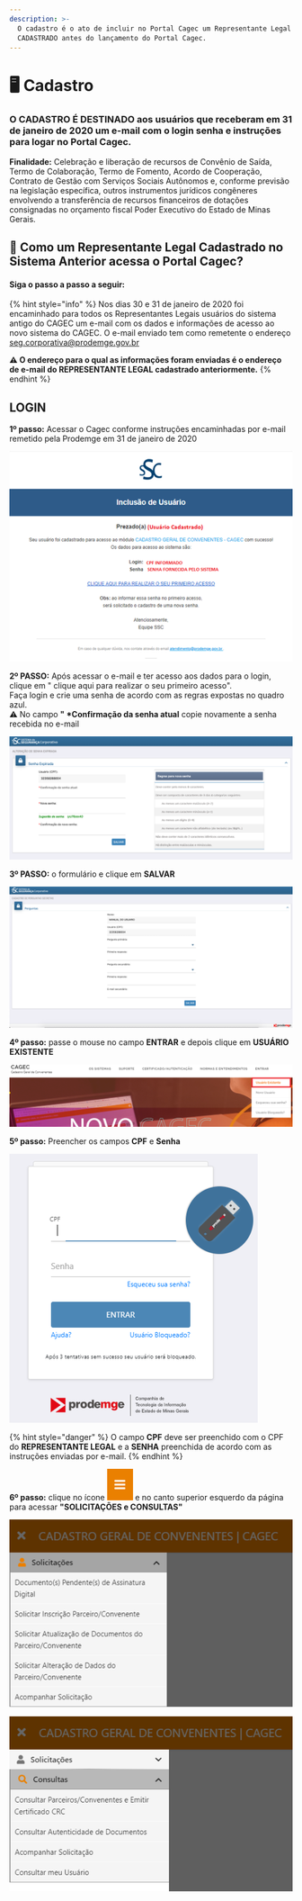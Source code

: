 ```yaml
---
description: >-
  O cadastro é o ato de incluir no Portal Cagec um Representante Legal
  CADASTRADO antes do lançamento do Portal Cagec.
---
```


# 🖥  Cadastro

### **O CADASTRO É DESTINADO aos usuários que receberam em 31 de janeiro de 2020 um e-mail com o login senha e instruções para logar no Portal Cagec.**

 **Finalidade:** Celebração e liberação de recursos de Convênio de Saída, Termo de Colaboração, Termo de Fomento, Acordo de Cooperação, Contrato de Gestão com Serviços Sociais Autônomos e, conforme previsão na legislação específica, outros instrumentos jurídicos congêneres envolvendo a transferência de recursos financeiros de dotações consignadas no orçamento fiscal Poder Executivo do Estado de Minas Gerais.

## 🔑 Como um Representante Legal Cadastrado no Sistema Anterior acessa o Portal Cagec?

#### Siga o passo a passo a seguir:

{% hint style="info" %}
Nos dias 30 e 31 de janeiro de 2020 foi encaminhado para todos os Representantes Legais usuários do sistema antigo do CAGEC um e-mail com os dados e informações de acesso ao novo sistema do CAGEC. O e-mail enviado tem como remetente o endereço seg.corporativa@prodemge.gov.br

**⚠️ O endereço para o qual as informações foram enviadas é o endereço de e-mail do REPRESENTANTE LEGAL cadastrado anteriormente.**
{% endhint %}

## **LOGIN**

**1º passo:** Acessar o Cagec conforme instruções encaminhadas por e-mail remetido pela Prodemge em 31 de janeiro de 2020

![](.gitbook/assets/image%20%284%29.png)

 **2º PASSO:** Após acessar o e-mail e ter acesso aos dados para o login, clique em " clique aqui para realizar o seu primeiro acesso".  
Faça login e crie uma senha de acordo com as regras expostas no quadro azul.   
⚠️ No campo **" \*Confirmação da senha atual** copie novamente a senha recebida no e-mail

![](.gitbook/assets/captura-de-tela-2020-10-18-a-s-17.02.46.png)

**3º PASSO:** o formulário e clique em **SALVAR**

![](.gitbook/assets/captura-de-tela-2020-10-18-a-s-17.35.21.png)



**4º passo:** passe o mouse no campo **ENTRAR** e depois clique em **USUÁRIO EXISTENTE**

![](.gitbook/assets/image%20%281%29.png)

**5º passo:** Preencher os campos **CPF** e **Senha**

![](.gitbook/assets/image%20%2833%29.png)

{% hint style="danger" %}
O campo **CPF** deve ser preenchido com o CPF do **REPRESENTANTE LEGAL** e a **SENHA** preenchida de acordo com as instruções enviadas por e-mail.
{% endhint %}


**6º passo:** clique no ícone ![](.gitbook/assets/image%20%285%29%20%282%29.png) e no canto superior esquerdo da página para acessar   **"SOLICITAÇÕES e CONSULTAS"**

![](.gitbook/assets/image%20%284%29%20%283%29.png)

![](.gitbook/assets/image%20%288%29%20%281%29.png)



